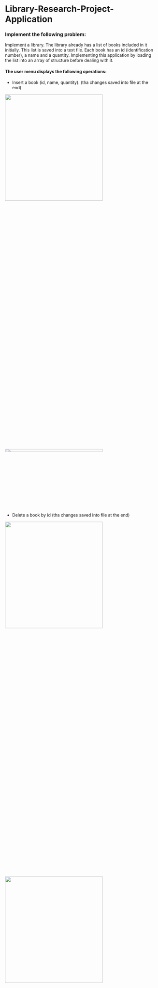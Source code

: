 # Library-Research-Project-Application


 ### Implement the following problem:
 
  Implement a library. The library already has a list of books included in it initially. This list is saved into a text file. Each book has an id (identification number), a name and a quantity.
  Implementing this application by loading the list into an array of structure before dealing with  it.

  #### The user menu displays the following operations:
  
  - Insert a book (id, name, quantity). (tha changes saved into file at the end)
   <img src="https://github.com/mohamed-gasser/Cars-selling-website/assets/102036714/1dece2a2-848b-4b2e-8b7d-cb9c86af2aa2)" width="80%" height="30%">
   <img src="https://github.com/mohamed-gasser/Cars-selling-website/assets/102036714/9afcb860-bbef-4a18-a786-618f2fa28efc)" width="80%" height="5%">
   
  - Delete a book by id (tha changes saved into file at the end)
  <img src="https://github.com/mohamed-gasser/Cars-selling-website/assets/102036714/bd55d208-adcb-4671-9459-6b06a489d871" width="80%" height="30%">
  <img src="https://github.com/mohamed-gasser/Cars-selling-website/assets/102036714/aa414ab9-2c39-4edb-987b-67fc503f72ac" width="80%" height="30%">
  
  - Search a book by id and display its name and quantity using linear search recursively. If not exist, display “Not found”.
    <img src="https://github.com/mohamed-gasser/Cars-selling-website/assets/102036714/4d464133-de93-484b-b369-0f98ae51e579" width="80%" height="30%">
  
  - Search a book by name and display its id and quantity using binary search. If not exist, display “Not found”.
  - <img src="https://github.com/mohamed-gasser/Cars-selling-website/assets/102036714/e5849c66-a440-43f7-8e8e-1b049c02c764" width="80%" height="30%">
    
  - Display all books sorted by name, and their corresponding ids and quantity.
  -  <img src="https://github.com/mohamed-gasser/Cars-selling-website/assets/102036714/149b74e2-193e-4479-b956-f9b8f4d26d26" width="80%" height="30%">
  
  - Display all books unsorted, their ids, names and quantity (as entered)
  -  <img src="https://github.com/mohamed-gasser/Cars-selling-website/assets/102036714/6723bf10-5cc8-4459-b029-3232eb5ab963" width="80%" height="30%">
  
  After each operation, Ask the user if he wants to perform any additional operation
  
  o If yes, let him choose another operation.
  
  o If no, exit from the program

 ### Contact
 You can communicate by following e-mails If you have more questions about the project:
 
 o  mohamedgasser230@gmail.com
